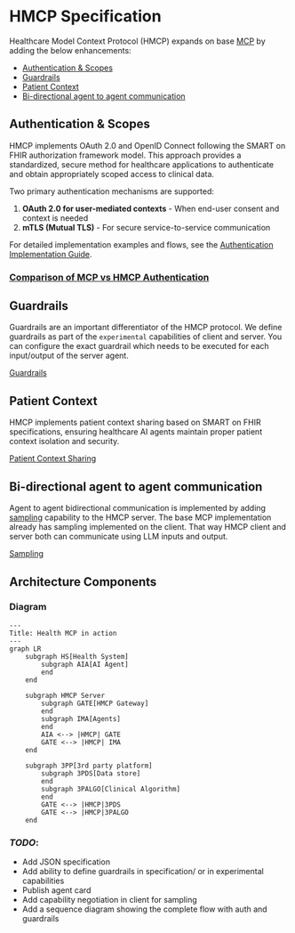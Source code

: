# HMCP Specification

Healthcare Model Context Protocol (HMCP) expands on base [MCP](https://modelcontextprotocol.io/specification/2025-03-26) by adding the below enhancements:

- [Authentication \& Scopes](#authentication--scopes)
- [Guardrails](#guardrails)
- [Patient Context](#patient-context)
- [Bi-directional agent to agent communication](#bi-directional-agent-to-agent-communication)
 

## Authentication & Scopes
HMCP implements OAuth 2.0 and OpenID Connect following the SMART on FHIR authorization framework model. This approach provides a standardized, secure method for healthcare applications to authenticate and obtain appropriately scoped access to clinical data.

Two primary authentication mechanisms are supported:

1. **OAuth 2.0 for user-mediated contexts** - When end-user consent and context is needed
2. **mTLS (Mutual TLS)** - For secure service-to-service communication

For detailed implementation examples and flows, see the [Authentication Implementation Guide](./auth.md).

### [Comparison of MCP vs HMCP Authentication](./hmcp_auth_vs_mcp_auth.md)

## Guardrails

Guardrails are an important differentiator of the HMCP protocol. We define guardrails as part of the `experimental` capabilities of client and server. You can configure the exact guardrail which needs to be executed for each input/output of the server agent.

[Guardrails](./guardrails.md)

## Patient Context

HMCP implements patient context sharing based on SMART on FHIR specifications, ensuring healthcare AI agents maintain proper patient context isolation and security. 

[Patient Context Sharing](./context.md)

## Bi-directional agent to agent communication

Agent to agent bidirectional communication is implemented by adding [sampling](https://modelcontextprotocol.io/specification/2025-03-26/client/sampling) capability to the HMCP server. The base MCP implementation already has sampling implemented on the client. That way HMCP client and server both can communicate using LLM inputs and output.

[Sampling](./sampling.md)

## Architecture Components

### Diagram

```mermaid
---
Title: Health MCP in action
---
graph LR
    subgraph HS[Health System]
        subgraph AIA[AI Agent]
        end
    end

    subgraph HMCP Server
        subgraph GATE[HMCP Gateway]
        end
        subgraph IMA[Agents]
        end
        AIA <--> |HMCP| GATE
        GATE <--> |HMCP| IMA
    end

    subgraph 3PP[3rd party platform]
        subgraph 3PDS[Data store]
        end
        subgraph 3PALGO[Clinical Algorithm]
        end
        GATE <--> |HMCP|3PDS
        GATE <--> |HMCP|3PALGO
    end
```

### _TODO_:

- Add JSON specification
- Add ability to define guardrails in specification/ or in experimental capabilities
- Publish agent card
- Add capability negotiation in client for sampling
- Add a sequence diagram showing the complete flow with auth and guardrails